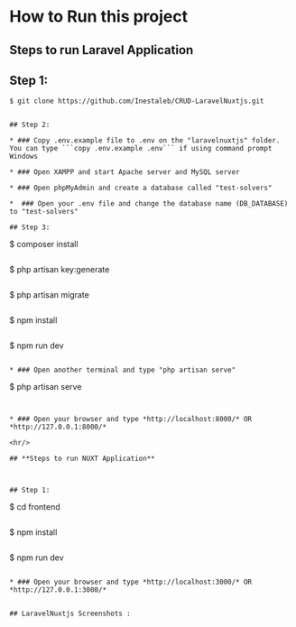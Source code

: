 <h1>How to Run this project</h1>

## **Steps to run Laravel Application**

## Step 1:

```
$ git clone https://github.com/Inestaleb/CRUD-LaravelNuxtjs.git
```


```

## Step 2:

* ### Copy .env.example file to .env on the "laravelnuxtjs" folder. You can type ```copy .env.example .env``` if using command prompt Windows

* ### Open XAMPP and start Apache server and MySQL server

* ### Open phpMyAdmin and create a database called "test-solvers"

*  ### Open your .env file and change the database name (DB_DATABASE) to "test-solvers"

## Step 3:

```
$ composer install
```

```
$ php artisan key:generate
```

```
$ php artisan migrate
```

```
$ npm install
```

```
$ npm run dev
```

* ### Open another terminal and type "php artisan serve"

```
$ php artisan serve
```


* ### Open your browser and type *http://localhost:8000/* OR *http://127.0.0.1:8000/*

<hr/>

## **Steps to run NUXT Application**



## Step 1:

```
$ cd  frontend
```

```
$ npm  install
```

```
$ npm run dev 
```

* ### Open your browser and type *http://localhost:3000/* OR *http://127.0.0.1:3000/*


## LaravelNuxtjs Screenshots :



